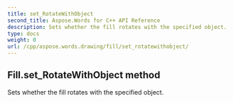 ```yaml
---
title: set_RotateWithObject
second_title: Aspose.Words for C++ API Reference
description: Sets whether the fill rotates with the specified object. 
type: docs
weight: 0
url: /cpp/aspose.words.drawing/fill/set_rotatewithobject/
---
```

## Fill.set_RotateWithObject method


Sets whether the fill rotates with the specified object. 

